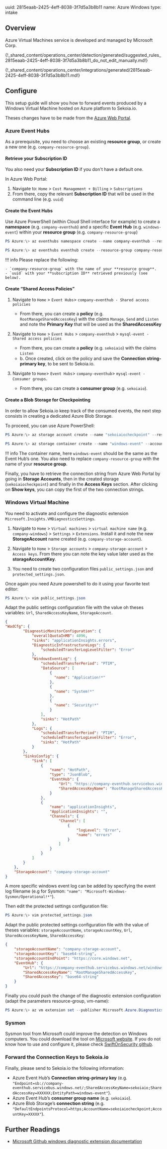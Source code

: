 uuid: 2815eaab-2425-4eff-8038-3f7d5a3b8b11
name: Azure Windows
type: intake

## Overview
Azure Virtual Machines service is developed and managed by Microsoft Corp.

{!_shared_content/operations_center/detection/generated/suggested_rules_2815eaab-2425-4eff-8038-3f7d5a3b8b11_do_not_edit_manually.md!}

{!_shared_content/operations_center/integrations/generated/2815eaab-2425-4eff-8038-3f7d5a3b8b11.md!}

## Configure
This setup guide will show you how to forward events produced by a Windows Virtual Machine hosted on Azure platform to Sekoia.io.

Theses changes have to be made from the [Azure Web Portal](https://portal.azure.com).

### Azure Event Hubs

As a prerequisite, you need to choose an existing **resource group**, or create a new one (e.g. `company-resource-group`).

#### Retrieve your Subscription ID

You also need your **Subscription ID** if you don't have a default one. 

In Azure Web Portal:

1. Navigate to: `Home` > `Cost Management + Billing` > `Subscriptions`
2. From there, copy the relevant **Subscription ID** that will be used in the command line (e.g. `uuid`)

#### Create the Event Hubs

Use Azure PowerShell (within Cloud Shell interface for example) to create a **namespace** (e.g. `company-eventhub`) and a specific **Event Hub** (e.g. `windows-event`) within your **resource group** (e.g. `company-resource-group`)

```powershell
PS Azure:\> az eventhubs namespace create --name company-eventhub --resource-group company-resource-group --enable-kafka true --subscription uuid
```

```powershell
PS Azure:\> az eventhubs eventhub create --resource-group company-resource-group --namespace-name company-eventhub --name windows-event --message-retention 3 --partition-count 4 --subscription uuid
```

!!! info
    Please replace the following:

    - `company-resource-group` with the name of your **resource group**.
    - `uuid` with your **subscription ID** retrieved previously (see below).

#### Create “Shared Access Policies”

1. Navigate to `Home` > `Event Hubs`> `company-eventhub - Shared access policies`
    - From there, you can create a **policy** (e.g. `RootManageSharedAccessKey`) with the claims `Manage`, `Send` and `Listen` and note the **Primary Key** that will be used as the **SharedAccessKey**

2. Navigate to `Home` > `Event Hubs` > `company-eventhub` > `mysql-event - Shared access policies`
    -  From there, you can create a **policy** (e.g. `sekoiaio`) with the claims `Listen`
    - b. Once created, click on the policy and save the **Connection string-primary key**, to be sent to Sekoia.io.

5. Navigate to `Home`> `Event Hubs`> `company-eventhub`> `mysql-event - Consumer groups`.
    - From there, you can create a **consumer group** (e.g. `sekoiaio`).

#### Create a Blob Storage for Checkpointing

In order to allow Sekoia.io keep track of the consumed events, the next step consists in creating a dedicated Azure Blob Storage.

To proceed, you can use Azure PowerShell:

```powershell
PS Azure:\> az storage account create --name "sekoiaiocheckpoint" --resource-group "company-resource-group"
```

```powershell
PS Azure:\> az storage container create --name "windows-event" --account-name "sekoiaiocheckpoint"
```

!!! info
    The container name, here `windows-event` should be the same as the Event Hub’s one.
    You also need to replace `company-resource-group` with the name of your **resource group**.

Finally, you have to retrieve the connection string from Azure Web Portal by going in **Storage Accounts**, then in the created storage (`sekoiaiocheckpoint`) and finally in the **Access Keys** section. After clicking on **Show keys**, you can copy the first of the two connection strings.

### Windows Virtual Machine

You need to activate and configure the diagnostic extension `Microsoft.Insights.VMDiagnosticsSettings`.

1. Navigate to `Home` > `Virtual machines` > `virtual machine name` (e.g. `company-windows`) > `Settings` > `Extensions`. 
    Install it and note the new **StorageAccount** name created (e.g. `company-storage-account`).

3. Navigate to `Home` > `Storage accounts` > `company-storage-account` > `Access keys`.
    From there you can note the key value later used as the **storageAccountKey**.

5. You need to create two configuration files `public_settings.json` and `protected_settings.json`.

Once again you need Azure powershell to do it using your favorite text editor:

```powershell
PS Azure:\> vim public_settings.json
```

Adapt the public settings configuration file with the value oh theses variables: `Url`, `SharedAccessKeyName`, `StorageAccount`.

```json
{
"WadCfg": {
        "DiagnosticMonitorConfiguration": {
            "overallQuotaInMB": 4096,
            "sinks": "applicationInsights.errors",
            "DiagnosticInfrastructureLogs": {
                "scheduledTransferLogLevelFilter": "Error"
            },
            "WindowsEventLog": {
                "scheduledTransferPeriod": "PT1M",
                "DataSource": [
                    {
                      "name": "Application!*"
                    },
                    {
                      "name": "System!*"
                    },
                    {
                      "name": "Security!*"
                    }
                ],
                "sinks": "HotPath"
            },
            "Logs": {
                "scheduledTransferPeriod": "PT1M",
                "scheduledTransferLogLevelFilter": "Error",
                "sinks": "HotPath"
            }
        },
        "SinksConfig": {
            "Sink": [
                {
                    "name": "HotPath",
                    "type": "JsonBlob",
                    "EventHub": {
                        "Url": "https://company-eventhub.servicebus.windows.net/windows-event",
                        "SharedAccessKeyName": "RootManageSharedAccessKey"
                    }
                },
                {
                    "name": "applicationInsights",
                    "ApplicationInsights": "",
                    "Channels": {
                        "Channel": [
                            {
                                "logLevel": "Error",
                                "name": "errors"
                            }
                        ]
                    }
                }
            ]
        }
    },
    "StorageAccount": "company-storage-account"
}
```

A more specific windows event log can be added by specifying the event log filename (e.g for Sysmon: `"name": "Microsoft-Windows-Sysmon/Operational!*"`).


Then edit the protected settings configuration file:

```powershell
PS Azure:\> vim protected_settings.json
```

Adapt the public protected settings configuration file with the value of theses variables: `storageAccountName`, `storageAccountKey`, `Url`, `SharedAccessKeyName`, `SharedAccessKey`:

```json
{
    "storageAccountName": "company-storage-account",
    "storageAccountKey": "base64-string",
    "storageAccountEndPoint": "https://core.windows.net",
    "EventHub": {
        "Url": "https://company-eventhub.servicebus.windows.net/windows-event",
        "SharedAccessKeyName": "RootManageSharedAccessKey",
        "SharedAccessKey": "base64-string"
    }
}
```

Finally you could push the change of the diagnostic extension configuration (adapt the parameters resource-group, vm-name):

```powershell
PS Azure:\> az vm extension set --publisher Microsoft.Azure.Diagnostics --name IaaSDiagnostics --version 1.5 --resource-group company-resource-group --vm-name company-windows --protected-settings protected_settings.json --settings public_settings.json --subscription uuid
```

### Sysmon

Sysmon tool from Microsoft could improve the detection on Windows computers.
You could download the tool on [Microsoft website](https://docs.microsoft.com/en-us/sysinternals/downloads/sysmon).
If you do not know how to use and configure it, please check [SwiftOnSecurity github](https://github.com/SwiftOnSecurity/sysmon-config).

### Forward the Connection Keys to Sekoia.io

Finally, please send to Sekoia.io the following information:

- Azure Event Hub’s **Connection string-primary key** (e.g. `"Endpoint=sb://company-eventhub.servicebus.windows.net/;SharedAccessKeyName=sekoiaio;SharedAccessKey=XXXXXX;EntityPath=windows-event"`).
- Azure Event Hub’s **consumer group name** (e.g. `sekoiaio`).
- Azure Blob Storage’s **connection string** (e.g. `"DefaultEndpointsProtocol=https;AccountName=sekoiaiocheckpoint;AccountKey=XXXXX"`).

## Further Readings

- [Microsoft Github windows diagnostic extension documentation](https://github.com/MicrosoftDocs/azure-docs/blob/master/articles/azure-monitor/platform/diagnostics-extension-stream-event-hubs.md)
